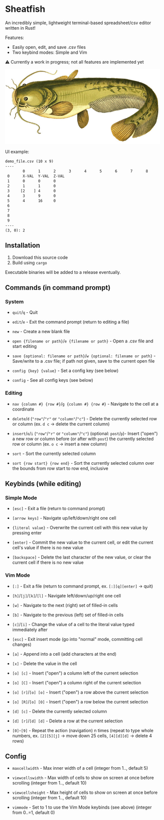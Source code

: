 # Sheatfish

An incredibly simple, lightweight terminal-based spreadsheet/csv editor written in Rust!

Features:

- Easily open, edit, and save .csv files
- Two keybind modes: Simple and Vim

<!-- todo: add image of a sheatfish and a spreadsheet screenshot -->

:warning: Currently a work in progress; not all features are implemented yet

![A sheatfish](sheatfish.jpg "A sheatfish")

UI example:

```
demo_file.csv (10 x 9)
----
        0      1      2      3      4      5      6      7      8
 0      X-VAL  Y-VAL  Z-VAL
 1      0      0      0
 2      1      1      0
 3     [2    ] 4      0
 4      3      9      0
 5      4      16     0
 6
 7
 8
 9
----
(3, 0): 2
```

## Installation

1. Download this source code
2. Build using `cargo`

Executable binaries will be added to a release eventually.

## Commands (in command prompt)

### System

- `quit`/`q` -
Quit

- `edit`/`e` -
Exit the command prompt (return to editing a file)

- `new` - Create a new blank file

- `open {filename or path}`/`e {filename or path}` -
Open a .csv file and start editing

- `save {optional: filename or path}`/`w {optional: filename or path}` -
Save/write to a .csv file; if path not given, save to the current open file

- `config {key} {value}` -
Set a config key (see below)

- `config` -
See all config keys (see below)

### Editing

- `nav {column #} {row #}`/`g {column #} {row #}` -
Navigate to the cell at a coordinate

<!-- TODO: options for inserting after instead of before -->
- `delete`/`d` (`"row"`/`"r"` or `"column"`/`"c"`) -
Delete the currently selected row or column (ex. `d c` -> delete the current column)

- `insert`/`o`/`i` (`"row"`/`"r"` or `"column"`/`"c"`) (optional: `post`/`p`)-
Insert ("open") a new row or column before (or after with `post`) the currently selected row or column (ex. `o c` -> insert a new column)
<!-- TODO: more ergonomic command? -->

- `sort` -
Sort the currently selected column
<!-- TODO: options for backwards, row sort, from cell->cell, sort multiple rows by a column, etc. -->
<!-- TODO: numeric sort -->

- `sort {row start} {row end}` -
Sort the currently selected column over the bounds from row start to row end, inclusive

<!-- TODO: undo commands, undo tree? -->

## Keybinds (while editing)

### Simple Mode

- `[esc]` -
Exit a file (return to command prompt)

- `[arrow keys]` -
Navigate up/left/down/right one cell

- `{literal value}` -
Overwrite the current cell with this new value by pressing enter

- `[enter]` -
Commit the new value to the current cell, or edit the current cell's value if there is no new value

- `[backspace]` -
Delete the last character of the new value, or clear the current cell if there is no new value

### Vim Mode

- `[:]` - Exit a file (return to command prompt, ex. `[:][q][enter]` -> quit)

- `[h]`/`[j]`/`[k]`/`[l]` - Navigate left/down/up/right one cell

<!-- TODO: impl w and b -->

- `[w]` - Navigate to the next (right) set of filled-in cells

- `[b]` - Navigate to the previous (left) set of filled-in cells

- `[c]`/`[i]` - Change the value of a cell to the literal value typed immediately after

- `[esc]` - Exit insert mode (go into "normal" mode, committing cell changes)

- `[a]` - Append into a cell (add characters at the end)

- `[x]` - Delete the value in the cell

- `[o] [c]` - Insert ("open") a column left of the current selection

- `[o] [C]` - Insert ("open") a column right of the current selection

<!-- TODO: support backspace key -->

- `[o] [r]`/`[o] [o]` - Insert ("open") a row above the current selection

- `[o] [R]`/`[o] [O]` - Insert ("open") a row below the current selection

- `[d] [c]` - Delete the currently selected column

- `[d] [r]`/`[d] [d]` - Delete a row at the current selection

- `[0]`-`[9]` - Repeat the action (navigation) n times (repeat to type whole numbers, ex. `[2][5][j]` -> move down 25 cells, `[4][d][d]` -> delete 4 rows)

<!-- TODO: undo feature -->

## Config

- `maxcellwidth` -
Max inner width of a cell (integer from 1.., default 5)

- `viewcellswidth` -
Max width of cells to show on screen at once before scrolling (integer from 1.., default 10)

- `viewcellsheight` -
Max height of cells to show on screen at once before scrolling (integer from 1.., default 10)

- `vimmode` -
Set to 1 to use the Vim Mode keybinds (see above) (integer from 0..=1, default 0)

<!-- TODO: config option to save files without trailing commas>
